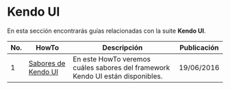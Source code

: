 # Kendo UI

En esta sección encontrarás guías relacionadas con la suite **Kendo UI**.

No. | HowTo | Descripción | Publicación
------------ | ------------ | ------------ | -------------
1 | [Sabores de Kendo UI](https://github.com/TelerikColombia/HowTo/tree/master/Kendo-UI/Sabores-de-Kendo-UI) | En este HowTo veremos cuáles sabores del framework Kendo UI están disponibles. | 19/06/2016